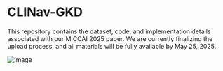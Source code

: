 # CLINav-GKD
This repository contains the dataset, code, and implementation details associated with our MICCAI 2025 paper.
We are currently finalizing the upload process, and all materials will be fully available by May 25, 2025.

![image](https://github.com/user-attachments/assets/b5fc0f46-8399-4a7e-af36-a2a528ca6b91)

